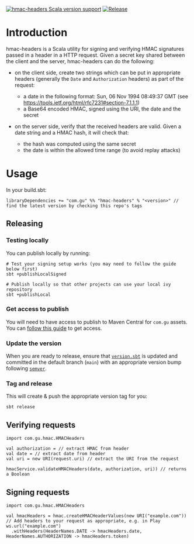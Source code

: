 [![hmac-headers Scala version support](https://index.scala-lang.org/guardian/hmac-headers/hmac-headers/latest-by-scala-version.svg?platform=jvm)](https://index.scala-lang.org/guardian/hmac-headers/hmac-headers)
[![Release](https://github.com/guardian/hmac-headers/actions/workflows/release.yml/badge.svg)](https://github.com/guardian/hmac-headers/actions/workflows/release.yml)

# Introduction

hmac-headers is a Scala utility for signing and verifying HMAC signatures passed in a header in a HTTP request.
Given a secret key shared between the client and the server, hmac-headers can do the following:

- on the client side, create two strings which can be put in appropriate headers (generally the `Date` and `Authorization` headers) as part of the request:
  - a date in the following format: Sun, 06 Nov 1994 08:49:37 GMT (see https://tools.ietf.org/html/rfc7231#section-7.1.1.1)
  - a Base64 encoded HMAC, signed using the URI, the date and the secret

- on the server side, verify that the received headers are valid. Given a date string and a HMAC hash, it will check that:
  - the hash was computed using the same secret
  - the date is within the allowed time range (to avoid replay attacks)

# Usage

In your build.sbt:

```
libraryDependencies += "com.gu" %% "hmac-headers" % "<version>" // find the latest version by checking this repo's tags
```

## Releasing

### Testing locally

You can publish locally by running:

```shell
# Test your signing setup works (you may need to follow the guide below first)
sbt +publishLocalSigned

# Publish locally so that other projects can use your local ivy repository
sbt +publishLocal
```

### Get access to publish
You will need to have access to publish to Maven Central for `com.gu` assets. 
You can [follow this guide](https://docs.google.com/document/d/1rNXjoZDqZMsQblOVXPAIIOMWuwUKe3KzTCttuqS7AcY/edit#heading=h.651termw35o0) 
to get access.

### Update the version
When you are ready to release, ensure that [`version.sbt`](./version.sbt) is updated and committed in the default branch
(`main`) with an appropriate version bump following [`semver`](https://semver.org/).

### Tag and release

This will create & push the appropriate version tag for you:

```shell
sbt release
````

## Verifying requests

```
import com.gu.hmac.HMACHeaders

val authorization = // extract HMAC from header
val date = // extract date from header
val uri = new URI(request.uri) // extract the URI from the request

hmacService.validateHMACHeaders(date, authorization, uri)) // returns a Boolean
```

## Signing requests


```
import com.gu.hmac.HMACHeaders

val hmacHeaders = hmac.createHMACHeaderValues(new URI("example.com"))
// Add headers to your request as appropriate, e.g. in Play
ws.url("example.com")
  .withHeaders(HeaderNames.DATE -> hmacHeaders.date, HeaderNames.AUTHORIZATION -> hmacHeaders.token)
```
